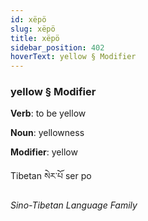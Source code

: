 ```yaml
---
id: xëpö
slug: xëpö
title: xëpö
sidebar_position: 402
hoverText: yellow § Modifier
---
```


### yellow § Modifier

**Verb**: to be yellow

**Noun**: yellowness

**Modifier**: yellow

Tibetan སེར་པོ ser po 

*Sino-Tibetan Language Family*